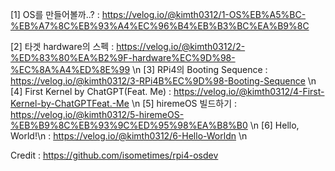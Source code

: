 [1] OS를 만들어볼까..? : https://velog.io/@kimth0312/1-OS%EB%A5%BC-%EB%A7%8C%EB%93%A4%EC%96%B4%EB%B3%BC%EA%B9%8C 

[2] 타겟 hardware의 스펙 : https://velog.io/@kimth0312/2-%ED%83%80%EA%B2%9F-hardware%EC%9D%98-%EC%8A%A4%ED%8E%99 \n
[3] RPi4의 Booting Sequence : https://velog.io/@kimth0312/3-RPi4B%EC%9D%98-Booting-Sequence \n
[4] First Kernel by ChatGPT(Feat. Me) : https://velog.io/@kimth0312/4-First-Kernel-by-ChatGPTFeat.-Me \n
[5] hiremeOS 빌드하기 : https://velog.io/@kimth0312/5-hiremeOS-%EB%B9%8C%EB%93%9C%ED%95%98%EA%B8%B0 \n
[6] Hello, World!\n : https://velog.io/@kimth0312/6-Hello-Worldn \n

Credit : https://github.com/isometimes/rpi4-osdev
